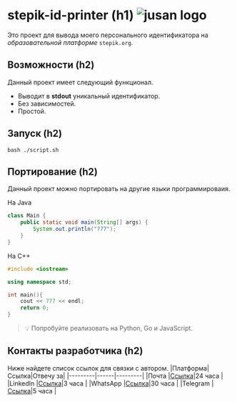 # stepik-id-printer (h1) ![jusan logo](https://ucarecdn.com/02b8ff49-8f2b-4ce9-be84-7d4bdc6b9b67/)
Это проект для вывода моего персонального идентификатора на *образовательной платформе* `stepik.org`.
## Возможности (h2)
Данный проект имеет следующий функционал.
* Выводит в **stdout** уникальный идентификатор.
* Без зависимостей.
* Простой.
## Запуск (h2)
```
bash ./script.sh
```
## Портирование (h2)
Данный проект можно портировать на другие языки программироваия.

На Java
```Java
class Main {
	public static void main(String[] args) {
		System.out.println("777");
	}
}
```
На C++
```C++
#include <iostream>

using namespace std;

int main(){
	cout << 777 << endl;
	return 0;
}
```
> :bulb: Попробуйте реализовать на Python, Go и JavaScript.
## Контакты разработчика (h2)
Ниже найдете список ссылок для связки с автором.
|Платформа|Ссылка|Отвечу за|
|---------|------|---------|
|Почта    |[Ссылка](https://guides.hexlet.io/ru/markdown/)|24 часа  |
|LinkedIn |[Ссылка](https://guides.hexlet.io/ru/markdown/)|3 часа   |
|WhatsApp |[Ссылка](https://guides.hexlet.io/ru/markdown/)|30 часа  |
|Telegram |[Ссылка](https://guides.hexlet.io/ru/markdown/)|5 часа   |
